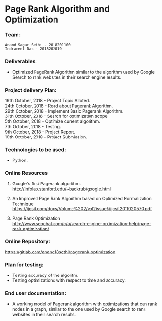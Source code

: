 # Page Rank Algorithm and Optimization  

### Team:  
`Anand Sagar Sethi - 2018201100`  
`Indraneel Das - 2018202019`  


### Deliverables:  
-	Optimized PageRank Algorithm similar to the algorithm used by Google Search to rank websites in their search engine results.  

### Project delivery Plan:  

19th October, 2018	-	Project Topic Alloted.  
24th October, 2018	-	Read about Pagerank Algorithm.  
29th October, 2018	-	Implement Basic Pagerank Algorithm.  
31th October, 2018	-	Search for optimization scope.  
5th October, 2018	-	Optimize current algorithm.  
7th October, 2018	-	Testing.  
9th October, 2018	-	Project Report.  
10th October, 2018	-	Project Submission.  

### Technologies to be used:  
-	Python.  

### Online Resources  
1. Google's first Pagerank algorithm.  
	http://infolab.stanford.edu/~backrub/google.html  

2. An Improved Page Rank Algorithm based on Optimized Normalization Technique  
	https://ijcsit.com/docs/Volume%202/vol2issue5/ijcsit2011020570.pdf  

3. Page Rank Optimization  
	http://www.seochat.com/c/a/search-engine-optimization-help/page-rank-optimization/  

### Online Repository:  
https://gitlab.com/anand13sethi/pagerank-optimization  

### Plan for testing:  
-	Testing accuracy of the algoritm.  
-	Testing optimizations with respect to time and accuracy.  

### End user documentation:  
-	A working model of Pagerank algorithm with optimizations that can rank nodes in a graph, similar to the one used by Google search to rank websites in their search results.